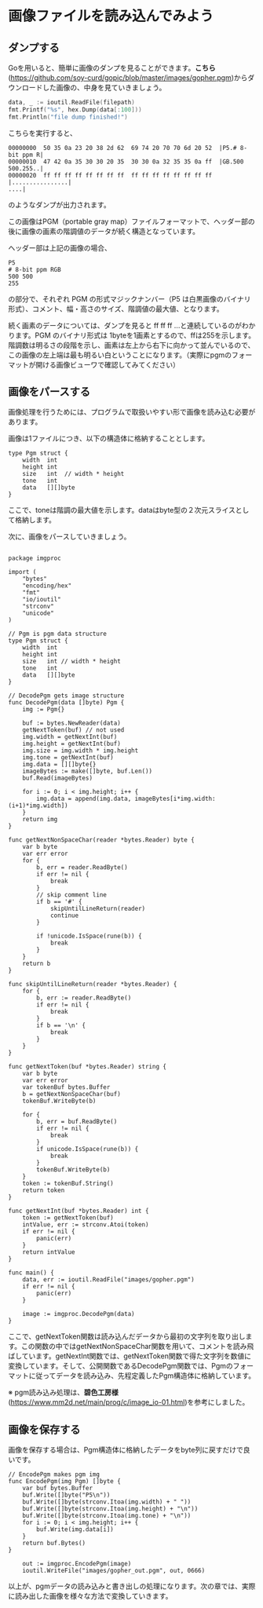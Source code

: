 # 画像ファイルを読み込んでみよう

## ダンプする

Goを用いると、簡単に画像のダンプを見ることができます。**こちら**(https://github.com/soy-curd/gopic/blob/master/images/gopher.pgm)からダウンロードした画像の、中身を見ていきましょう。

```src/imgproc/pgm.go
data, _ := ioutil.ReadFile(filepath)
fmt.Printf("%s", hex.Dump(data[:100]))
fmt.Println("file dump finished!")
```

こちらを実行すると、

```
00000000  50 35 0a 23 20 38 2d 62  69 74 20 70 70 6d 20 52  |P5.# 8-bit ppm R|
00000010  47 42 0a 35 30 30 20 35  30 30 0a 32 35 35 0a ff  |GB.500 500.255..|
00000020  ff ff ff ff ff ff ff ff  ff ff ff ff ff ff ff ff  |................|
....|
```

のようなダンプが出力されます。

この画像はPGM（portable gray map）ファイルフォーマットで、ヘッダー部の後に画像の画素の階調値のデータが続く構造となっています。

ヘッダー部は上記の画像の場合、

```
P5
# 8-bit ppm RGB
500 500
255
```

の部分で、それぞれ PGM の形式マジックナンバー（P5 は白黒画像のバイナリ形式）、コメント、幅・高さのサイズ、階調値の最大値、となります。

続く画素のデータについては、ダンプを見ると ff ff ff ...と連続しているのがわかります。PGM のバイナリ形式は 1byteを1画素とするので、ffは255を示します。階調数は明るさの段階を示し、画素は左上から右下に向かって並んでいるので、この画像の左上端は最も明るい白ということになります。（実際にpgmのフォーマットが開ける画像ビューワで確認してみてください）

## 画像をパースする

画像処理を行うためには、プログラムで取扱いやすい形で画像を読み込む必要があります。

画像は1ファイルにつき、以下の構造体に格納することとします。

```
type Pgm struct {
	width  int
	height int
	size   int  // width * height
	tone   int
	data   [][]byte
}
```

ここで、toneは階調の最大値を示します。dataはbyte型の２次元スライスとして格納します。

次に、画像をパースしていきましょう。


```golang

package imgproc

import (
	"bytes"
	"encoding/hex"
	"fmt"
	"io/ioutil"
	"strconv"
	"unicode"
)

// Pgm is pgm data structure
type Pgm struct {
	width  int
	height int
	size   int // width * height
	tone   int
	data   [][]byte
}

// DecodePgm gets image structure
func DecodePgm(data []byte) Pgm {
	img := Pgm{}

	buf := bytes.NewReader(data)
	getNextToken(buf) // not used
	img.width = getNextInt(buf)
	img.height = getNextInt(buf)
	img.size = img.width * img.height
	img.tone = getNextInt(buf)
	img.data = [][]byte{}
	imageBytes := make([]byte, buf.Len())
	buf.Read(imageBytes)

	for i := 0; i < img.height; i++ {
		img.data = append(img.data, imageBytes[i*img.width:(i+1)*img.width])
	}
	return img
}

func getNextNonSpaceChar(reader *bytes.Reader) byte {
	var b byte
	var err error
	for {
		b, err = reader.ReadByte()
		if err != nil {
			break
		}
		// skip comment line
		if b == '#' {
			skipUntilLineReturn(reader)
			continue
		}

		if !unicode.IsSpace(rune(b)) {
			break
		}
	}
	return b
}

func skipUntilLineReturn(reader *bytes.Reader) {
	for {
		b, err := reader.ReadByte()
		if err != nil {
			break
		}
		if b == '\n' {
			break
		}
	}
}

func getNextToken(buf *bytes.Reader) string {
	var b byte
	var err error
	var tokenBuf bytes.Buffer
	b = getNextNonSpaceChar(buf)
	tokenBuf.WriteByte(b)

	for {
		b, err = buf.ReadByte()
		if err != nil {
			break
		}
		if unicode.IsSpace(rune(b)) {
			break
		}
		tokenBuf.WriteByte(b)
	}
	token := tokenBuf.String()
	return token
}

func getNextInt(buf *bytes.Reader) int {
	token := getNextToken(buf)
	intValue, err := strconv.Atoi(token)
	if err != nil {
		panic(err)
	}
	return intValue
}

```

```golang
func main() {
	data, err := ioutil.ReadFile("images/gopher.pgm")
	if err != nil {
		panic(err)
	}

	image := imgproc.DecodePgm(data)
}
```


ここで、getNextToken関数は読み込んだデータから最初の文字列を取り出します。この関数の中ではgetNextNonSpaceChar関数を用いて、コメントを読み飛ばしています。getNextInt関数では、getNextToken関数で得た文字列を数値に変換しています。そして、公開関数であるDecodePgm関数では、Pgmのフォーマットに従ってデータを読み込み、先程定義したPgm構造体に格納しています。

※ pgm読み込み処理は、**碧色工房様**(https://www.mm2d.net/main/prog/c/image_io-01.html)を参考にしました。


## 画像を保存する

画像を保存する場合は、Pgm構造体に格納したデータをbyte列に戻すだけで良いです。

```
// EncodePgm makes pgm img
func EncodePgm(img Pgm) []byte {
	var buf bytes.Buffer
	buf.Write([]byte("P5\n"))
	buf.Write([]byte(strconv.Itoa(img.width) + " "))
	buf.Write([]byte(strconv.Itoa(img.height) + "\n"))
	buf.Write([]byte(strconv.Itoa(img.tone) + "\n"))
	for i := 0; i < img.height; i++ {
		buf.Write(img.data[i])
	}
	return buf.Bytes()
}
```

```
	out := imgproc.EncodePgm(image)
	ioutil.WriteFile("images/gopher_out.pgm", out, 0666)
```

以上が、pgmデータの読み込みと書き出しの処理になります。次の章では、実際に読み出した画像を様々な方法で変換していきます。
